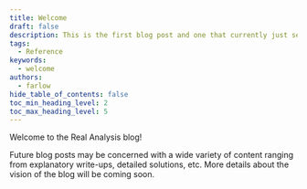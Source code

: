 ```yaml
---
title: Welcome
draft: false
description: This is the first blog post and one that currently just serves as a welcome.
tags: 
  - Reference
keywords: 
  - welcome
authors:
  - farlow
hide_table_of_contents: false
toc_min_heading_level: 2
toc_max_heading_level: 5
---
```


Welcome to the Real Analysis blog!

<!--truncate-->

Future blog posts may be concerned with a wide variety of content ranging from explanatory write-ups, detailed solutions, etc. More details about the vision of the blog will be coming soon.
